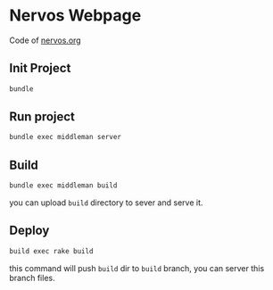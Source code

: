 # Nervos Webpage

Code of [nervos.org](https://www.nervos.org/)


## Init Project

```bash
bundle
```

## Run project

```bash
bundle exec middleman server
```

## Build

```bash
bundle exec middleman build
```

you can upload `build` directory to sever and serve it.

## Deploy

```bash
build exec rake build
```

this command will push `build` dir to `build` branch, you can server this branch files.
